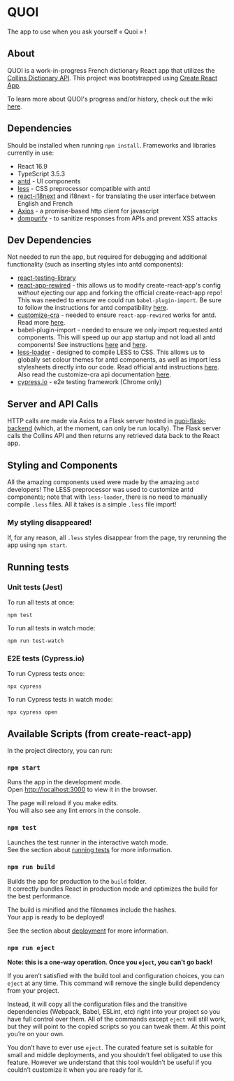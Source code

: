 # QUOI
The app to use when you ask yourself « Quoi » !

## About
QUOI is a work-in-progress French dictionary React app that utilizes the [Collins Dictionary API](https://www.collinsdictionary.com/api/). This project was bootstrapped using [Create React App](https://github.com/facebook/create-react-app).

To learn more about QUOI's progress and/or history, check out the wiki [here](https://github.com/kpatenio/quoi-react-app/wiki).

## Dependencies
Should be installed when running `npm install`. Frameworks and libraries currently in use:
- React 16.9
- TypeScript 3.5.3
- [antd](https://ant.design/) - UI components
- [less](http://lesscss.org/) - CSS preprocessor compatible with antd
- [react-i18next](https://react.i18next.com/) and i18next - for translating the user interface between English and French
- [Axios](https://github.com/axios/axios) - a promise-based http client for javascript
- [dompurify](https://github.com/cure53/DOMPurify) - to sanitize responses from APIs and prevent XSS attacks

## Dev Dependencies
Not needed to run the app, but required for debugging and additional functionality (such as inserting styles into antd components):
- [react-testing-library](https://testing-library.com/docs/react-testing-library/intro)
- [react-app-rewired](https://github.com/timarney/react-app-rewired) - this allows us to modify create-react-app's config _without_ ejecting our app and forking the official create-react-app repo! This was needed to ensure we could run `babel-plugin-import`. Be sure to follow the instructions for antd compatibility [here](https://ant.design/docs/react/use-in-typescript#Advanced-Guides).
- [customize-cra](https://github.com/arackaf/customize-cra) - needed to ensure `react-app-rewired` works for antd. Read more [here](https://ant.design/docs/react/use-in-typescript#Advanced-Guides).
- babel-plugin-import - needed to ensure we only import requested antd components. This will speed up our app startup and not load all antd components! See instructions [here](https://ant.design/docs/react/use-in-typescript#Use-babel-plugin-import) and [here](https://github.com/ant-design/babel-plugin-import#style).
- [less-loader](https://github.com/webpack-contrib/less-loader) - designed to compile LESS to CSS. This allows us to globally set colour themes for antd components, as well as import less stylesheets directly into our code. Read official antd instructions [here](https://ant.design/docs/react/use-in-typescript#Customize-Theme). Also read the customize-cra api documentation [here](https://github.com/arackaf/customize-cra/blob/f546a00b1d0220cf1cfcb6ff7b5db3f7fa9c2f59/api.md#addlessloaderloaderoptions).
- [cypress.io](https://www.cypress.io/) - e2e testing framework (Chrome only)

## Server and API Calls
HTTP calls are made via Axios to a Flask server hosted in [quoi-flask-backend](https://github.com/kpatenio/quoi-flask-backend) (which, at the moment, can only be run locally). The Flask server calls the Collins API and then returns any retrieved data back to the React app.

## Styling and Components
All the amazing components used were made by the amazing `antd` developers! The LESS preprocessor was used to customize antd components; note that with `less-loader`, there is no need to manually compile `.less` files. All it takes is a simple `.less` file import!

### My styling disappeared!
If, for any reason, all `.less` styles disappear from the page, try rerunning the app using `npm start`.

## Running tests
### Unit tests (Jest)
To run all tests at once:
```
npm test
```
To run all tests in watch mode:
```
npm run test-watch
```

### E2E tests (Cypress.io)
To run Cypress tests once:
```
npx cypress
```
To run Cypress tests in watch mode:
```
npx cypress open
```

## Available Scripts (from create-react-app)
In the project directory, you can run:

### `npm start`

Runs the app in the development mode.<br>
Open [http://localhost:3000](http://localhost:3000) to view it in the browser.

The page will reload if you make edits.<br>
You will also see any lint errors in the console.

### `npm test`

Launches the test runner in the interactive watch mode.<br>
See the section about [running tests](https://facebook.github.io/create-react-app/docs/running-tests) for more information.

### `npm run build`

Builds the app for production to the `build` folder.<br>
It correctly bundles React in production mode and optimizes the build for the best performance.

The build is minified and the filenames include the hashes.<br>
Your app is ready to be deployed!

See the section about [deployment](https://facebook.github.io/create-react-app/docs/deployment) for more information.

### `npm run eject`

**Note: this is a one-way operation. Once you `eject`, you can’t go back!**

If you aren’t satisfied with the build tool and configuration choices, you can `eject` at any time. This command will remove the single build dependency from your project.

Instead, it will copy all the configuration files and the transitive dependencies (Webpack, Babel, ESLint, etc) right into your project so you have full control over them. All of the commands except `eject` will still work, but they will point to the copied scripts so you can tweak them. At this point you’re on your own.

You don’t have to ever use `eject`. The curated feature set is suitable for small and middle deployments, and you shouldn’t feel obligated to use this feature. However we understand that this tool wouldn’t be useful if you couldn’t customize it when you are ready for it.
